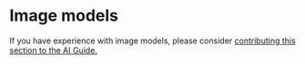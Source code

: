 # Image models 

<div class="mt-3">
    <p>If you have experience with image models, please consider <a class="edit-this-page" href="https://github.com/mozilla/ai-guide/edit/main/templates/content/image-models/index.md">contributing this section to the AI Guide.</a></p>
</div>

